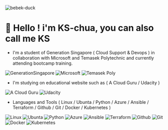 ![bebek-duck](https://user-images.githubusercontent.com/103159357/162348449-a36519cf-0c9a-434e-bdb0-fe5596a8e022.gif)

 # **👋 Hello ! i'm KS-chua, you can also call me KS**
- I'm a student of Generation Singapore ( Cloud Support & Devops ) in collaboration with Microsoft and Temasek Polytechnic and currently attending bootcamp training. 

![GenerationSingapore](https://user-images.githubusercontent.com/103159357/162116047-e343c616-4326-4be8-af56-8200d8868940.png) ![Microsoft](https://user-images.githubusercontent.com/103159357/162116055-2bb93867-60b9-4871-80ba-9c947b1dc17b.png) ![Temasek Poly](https://user-images.githubusercontent.com/103159357/162116063-351d4704-5cac-4e6d-88c9-2e14ddf97131.png)
- I'm studying on educational website such as ( A Cloud Guru / Udacity )

![A Cloud Guru](https://user-images.githubusercontent.com/103159357/162116680-e3c26471-6bb4-4ac7-ab54-08e244395154.png) ![Udacity](https://user-images.githubusercontent.com/103159357/162116695-fdb1e287-3782-4f12-8c20-e823798457df.png)


- Languages and Tools ( Linux / Ubunta / Python / Azure / Ansible / Terraform / Github / Git / Docker / Kubernetes )

![Linux](https://user-images.githubusercontent.com/103159357/162117737-93d18c74-855b-45e9-a2f1-2d8343891b57.png) ![Ubunta](https://user-images.githubusercontent.com/103159357/162117772-fbf87140-878d-4dbe-9ba1-e09b944f82bf.png) ![Python](https://user-images.githubusercontent.com/103159357/162117790-88301192-bcb7-4792-b712-da8a53361a12.png) ![Azure](https://user-images.githubusercontent.com/103159357/162117803-3bdf98a8-3b44-4c32-97f5-20db40761abf.png) ![Ansible](https://user-images.githubusercontent.com/103159357/162117837-e0e9d3ec-82c3-42c4-b210-120c0d5ccbe4.png) ![Terraform](https://user-images.githubusercontent.com/103159357/162117855-0b085991-b648-4f68-8038-bbe1410e2102.png) ![Github](https://user-images.githubusercontent.com/103159357/162117869-4ad63961-f1a9-41ae-a2e6-93e3340befe1.png) ![Git](https://user-images.githubusercontent.com/103159357/162117886-2232573b-1846-422e-9644-f3514dd00f83.png) ![Docker](https://user-images.githubusercontent.com/103159357/162117891-6591a0ba-b7ac-4b3b-bc45-27809d8cf51e.png) ![Kubernetes](https://user-images.githubusercontent.com/103159357/162117902-d8df71aa-ecf8-4ca7-a44b-09b3b2ed8a80.png)











<!---
KS-chua/KS-chua is a ✨ special ✨ repository because its `README.md` (this file) appears on your GitHub profile.
You can click the Preview link to take a look at your changes.
--->
